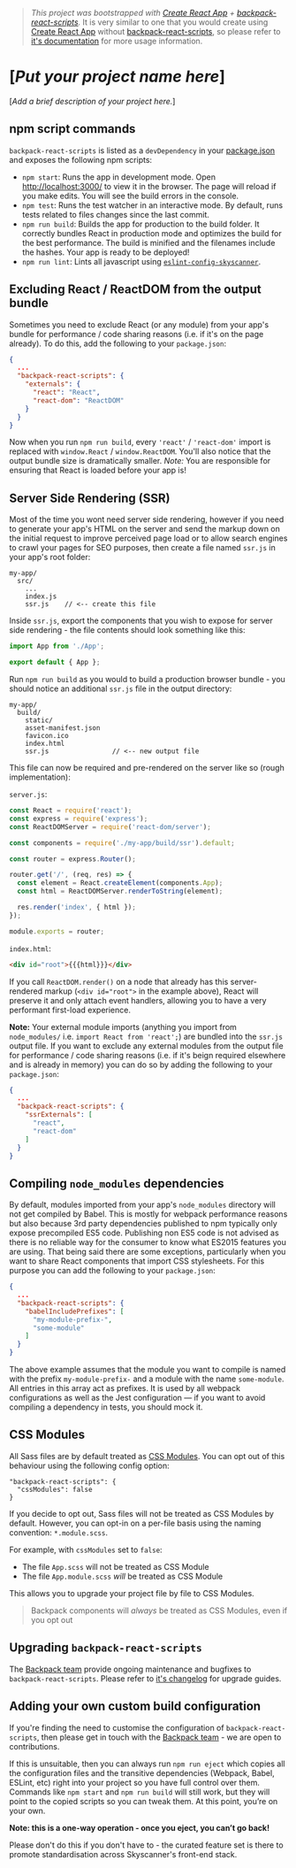 > *This project was bootstrapped with [Create React App](https://github.com/facebookincubator/create-react-app) +
  [backpack-react-scripts](https://github.com/Skyscanner/backpack-react-scripts/tree/master/packages/react-scripts).*
  It is very similar to one that you would create using [Create React App](https://github.com/facebookincubator/create-react-app)
  without [backpack-react-scripts](https://github.com/Skyscanner/backpack-react-scripts/tree/master/packages/react-scripts),
  so please refer to [it's documentation](https://github.com/facebookincubator/create-react-app/blob/master/packages/react-scripts/template/README.md)
  for more usage information.

# [_Put your project name here_]

[_Add a brief description of your project here._]

## npm script commands

`backpack-react-scripts` is listed as a `devDependency` in your [package.json](./package.json) and exposes the following
npm scripts:

- `npm start`: Runs the app in development mode. Open [http://localhost:3000/](http://localhost:3000/) to
  view it in the browser. The page will reload if you make edits. You will see the build errors in the console.
- `npm test`: Runs the test watcher in an interactive mode. By default, runs tests related to files changes
  since the last commit.
- `npm run build`: Builds the app for production to the build folder. It correctly bundles React in production mode
  and optimizes the build for the best performance. The build is minified and the filenames include the hashes.
  Your app is ready to be deployed!
- `npm run lint`: Lints all javascript using [`eslint-config-skyscanner`](https://www.npmjs.com/package/eslint-config-skyscanner).

## Excluding React / ReactDOM from the output bundle

Sometimes you need to exclude React (or any module) from your app's bundle for performance / code sharing reasons
(i.e. if it's on the page already). To do this, add the following to your `package.json`:

```json
{
  ...
  "backpack-react-scripts": {
    "externals": {
      "react": "React",
      "react-dom": "ReactDOM"
    }
  }
}
```

Now when you run `npm run build`, every `'react'` / `'react-dom'` import is replaced with `window.React` / `window.ReactDOM`.
You'll also notice that the output bundle size is dramatically smaller. *Note:* You are responsible for ensuring that React is
loaded before your app is!

## Server Side Rendering (SSR)

Most of the time you wont need server side rendering, however if you need to generate your app's HTML on
the server and send the markup down on the initial request to improve perceived page load or to allow search engines
to crawl your pages for SEO purposes, then create a file named `ssr.js` in your app's root folder:

```
my-app/
  src/
    ...
    index.js
    ssr.js    // <-- create this file
```

Inside `ssr.js`, export the components that you wish to expose for server side rendering - the file contents should look
something like this:

```js
import App from './App';

export default { App };
```

Run `npm run build` as you would to build a production browser bundle - you should notice an additional `ssr.js` file in
the output directory:
```
my-app/
  build/
    static/
    asset-manifest.json
    favicon.ico
    index.html
    ssr.js                // <-- new output file
```

This file can now be required and pre-rendered on the server like so (rough implementation):

`server.js`:

```js
const React = require('react');
const express = require('express');
const ReactDOMServer = require('react-dom/server');

const components = require('./my-app/build/ssr').default;

const router = express.Router();

router.get('/', (req, res) => {
  const element = React.createElement(components.App);
  const html = ReactDOMServer.renderToString(element);

  res.render('index', { html });
});

module.exports = router;
```

`index.html`:

```html
<div id="root">{{{html}}}</div>
```

If you call `ReactDOM.render()` on a node that already has this server-rendered markup (`<div id="root">` in the example
above), React will preserve it and only attach event handlers, allowing you to have a very performant first-load experience.

**Note:** Your external module imports (anything you import from `node_modules/` i.e. `import React from 'react';`) are bundled
into the `ssr.js` output file. If you want to exclude any external modules from the output file for performance / code sharing
reasons (i.e. if it's beign required elsewhere and is already in memory) you can do so by adding the following to your
`package.json`:

```json
{
  ...
  "backpack-react-scripts": {
    "ssrExternals": [
      "react",
      "react-dom"
    ]
  }
}
```

## Compiling `node_modules` dependencies

By default, modules imported from your app's `node_modules` directory will not get compiled by Babel. This is mostly for webpack
performance reasons but also because 3rd party dependencies published to npm typically only expose precompiled ES5 code.
Publishing non ES5 code is not advised as there is no reliable way for the consumer to know what ES2015 features you are using.
That being said there are some exceptions, particularly when you want to share React components that import CSS stylesheets.
For this purpose you can add the following to your `package.json`:

```json
{
  ...
  "backpack-react-scripts": {
    "babelIncludePrefixes": [
      "my-module-prefix-",
      "some-module"
    ]
  }
}
```

The above example assumes that the module you want to compile is named with the prefix `my-module-prefix-` and a module
with the name `some-module`. All entries in this array act as prefixes. It is used by all webpack configurations
as well as the Jest configuration — if you want to avoid compiling a dependency in tests, you should mock it.

## CSS Modules

All Sass files are by default treated as [CSS Modules](https://github.com/css-modules/css-modules). You can opt out of this behaviour using the following config option:

```
"backpack-react-scripts": {
  "cssModules": false
}
```

If you decide to opt out, Sass files will not be treated as CSS Modules by default. However, you can opt-in on a per-file basis using the naming convention: `*.module.scss`.

For example, with `cssModules` set to `false`:
- The file `App.scss` will not be treated as CSS Module
- The file `App.module.scss` _will_ be treated as CSS Module

This allows you to upgrade your project file by file to CSS Modules.

> Backpack components will _always_ be treated as CSS Modules, even if you opt out

## Upgrading `backpack-react-scripts`

The [Backpack team](mailto:backpack@skyscanner.net) provide ongoing maintenance and bugfixes to `backpack-react-scripts`. Please refer to
[it's changelog](https://github.com/Skyscanner/backpack-react-scripts/tree/master/packages/react-scripts/CHANGELOG.md) for upgrade guides.

## Adding your own custom build configuration

If you're finding the need to customise the configuration of `backpack-react-scripts`, then please get in touch with
the [Backpack team](mailto:backpack@skyscanner.net) - we are open to contributions.

If this is unsuitable, then you can always run `npm run eject` which copies all the configuration files and the transitive
dependencies (Webpack, Babel, ESLint, etc) right into your project so you have full control over them. Commands like
`npm start` and `npm run build` will still work, but they will point to the copied scripts so you can tweak them. At this
point, you’re on your own.

**Note: this is a one-way operation - once you eject, you can’t go back!**

Please don't do this if you don't have to - the curated feature set is there to promote standardisation across Skyscanner's
front-end stack.

